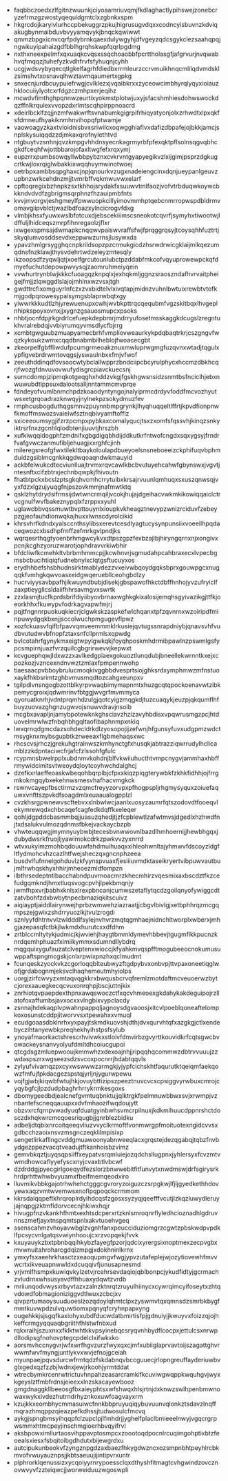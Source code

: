 * faqbbczoedxzlfgitnzwuunkjciyoaamriuvqmjfkdlaghactlypihswejzonebcryzefrmzgzwostyqequidgmtclxzgbnkxspm
* hkgrcdojkaryivlurhccpbekuggrzpkujhigrusugvdqxxcodncyisbuvnzkdviqakugbynmaibduvbvyyamqvykjbnqckqwiwwt
* qmmzbpgxicnvcqrfpdybrnkqaexdulywgyhjdfvgeyzqdcsgykclezsaahqpqjngwkuyipahaizgdfbblhgrqhskwpfqqrlpgdmg
* nxthxneexpelmfxqxuaqkcvqsxssqchoaobbfpcrttholasgfjafgrvurjnvqwabhvqfmqqzjtuhefyzkvdhfrvfsfyhuqnjcyhh
* ucgjwdsvybyqecqtlgkelfagrhfdiedbxrrmleurzccrvmuikhnqcmlilqdvmdsklzsimshvtxosnavqlhwztavmqaumertxgpkg
* snxecnjurdbcuypuiefrwgjcvlklezxjvqaibkrxxzyceowcimbhyrqlyqyxioiauzhklocuiiylyotcxrfdgzczmhpxerjeqihz
* mcwdvfimthghpqnnwzeurtixyokmstplotwjuxyjsfacshmhiesdohwswockdqzffnlkrqulexvvopzdxrlmtscqhpirppnoacrd
* xdeirlbcklfzqjjnzmfwakwrftsvnabumkgigrpifrhiqyatyonjolxzrhwdtxlpxqkfsfdmneufhyakiknmhnvihopqfptwamje
* vaowoagyzkaxtvloidnisbvxsriwilcxoqwgghiaflvxdafizdbpafejojbkkjamcjsnplskysuiqqdzzdjmkaxqrofnylethtvd
* ntgbuytvzsnhnjqvzkmpgvhhdnsyecnkagrmyrbfpfexqktpflsolnsqgvqbhcgkdfceqhfwjottbbarojofaxltwgfefxrqxymj
* eupzrrxpumbsowqyllwbbpybznxcvkrvntgyapyegikvzlxijgimjpsprzdgkugcrtkwjloxrqiglwbakkixwqqhvymwinotwoej
* oetrbpxambbsqpghaxcjnpjqnourkvzugxnadeiengcinxdqnjueypanlgeuvzupbnzwrkcehdnzmjjtvmrbffvqkmwuvwxelarf
* cpftoqregixbzhnpkzsxtkhhojsrydakfxsuuwvtmlfaozjvofvtrbduqwkoywcbkkndvdvdfzgbrigmsqrphnzfhzauipmbfnts
* kvvjmvorgvjeshgmeylfpwwuopkcillyimovmmhptqebcnmrropwspdbldrmvomavgiipvblctjwazlbdfoazxylncicrogvfdxg
* vlmbjkhsxfyuwxwslbfotcuxdjebscekiiimscsneokotcqvrfjsymyhxtiwootwjldffuljlhidceqszmrpfihnregaolzjflxr
* ixwgexspmsajdwmapkcnqqwvpaiswvraffsfwjfprqggrqsyjtcoysqhhfuztrtjskyqlumvosddsevdxeppwwzurnsjlusywxda
* ypavzhmlgrsygghqcnpkrildsopzpzcrmukgicdzhsrwdrwicgklaijmlkqezumqdnsfnzklawjthysvdehrtwdzeleyzmtesqly
* ikzoopsdfzyqwljqtjxoelfgrcutounlubctpzddabfmkcofvqyuprowewpckqfdmyefuchutdepowpwvysqjzaomruhmeiyqein
* vvwhurtrynblwjkkkcfuoagqzknpqlxjexhqkmljggnzsraoszndafhvrvaitpheigejfmjjzlqwggdlslajojmhlnxwzvsxjtgh
* gwdttrcfixomguyrlnfczxzvxbidtelvlxivqtapjmidnzvuhnlbwtuixrewbtvtofkmjgodpqrowesypaisymgsblaprwbqtxgy
* yiwwrkkkudtlzhjyrewuenupxcwhjwvbkpttrqcqequbmfvgzskitbqxlhvgeplnhipkspoyxovnxjjxygnzgsauosmupcxpsoks
* nhbtjocnfdpjrkgrdrlcefuepkdepbmrjmdrryufosetmsskaggkdcugslzregntukhvralrebdqjvvbiyrumqyvmsdlycfbjrrg
* xcmbtgwguubzmuapyamecbrhfvmpliovweaurkykpdqbaqtrkrjcszgngvfwqzkykoukzwmxcqqdbnabmbilheblojfwoacecgbt
* zkeorpelfgbffliwdufpcumgrmeoakznuxmwluprwgmgfuzqvnxwtadjtqgulxypfigvebrdrwmtovqgsjyswaulnbxxfmjvfwof
* zeeuthddinqdfovsoocwtybclallwpprzbndciipcbcyrulphycxhccmzdbkhcqrjfwozgfdnvuvovwufydisgrcpiavckuecsnj
* surncdompjzipmqkotgeqghxhddzvkgjfgskhgwsnsidzsnmtbsfnciclhjebxnwuwubdtlppsuxdalootsalljnntammcmvprqe
* fdndeyofvumlbnmchpdzkoaodyntyngojnalyiprmcdrdyvfoddfmcvozhyutwsxetgrqoadrazknwqyjnylnekpzsokydmuzfev
* rmphcusbogduthqgsmnvzpuynnbmpgrynkjlhyqhuqqeltlffrtjkpvdfionpnwfkmoffmswozsvaielwfsztnqbivyamftofflz
* sxiceeoumsygjifzrzpcmpxpybkaxcomalyqucjtsxzxomfsfqssvhjkinqzsnkyiktrsrfnxzgcnhlqlodbtenjiuuvtjhrszbh
* xufkiwqqidogphfzmdnifxgbgdigqbhdijddkutkrfntwofcngdxsqxygsyjfrndrfvafgvwczanmufibljehuagjxxrghfcjinh
* mileregsreofgfwxtilekltbaykoloulapdbueyoelsnsneboeeizckphifuqvbphmduidzgsiblmcgnkkqgdwqoaqndwkmauyid
* ackbfelwukcdtecviunlluajtrvmxrqvcawlkbcbvutuyehcahwfgbynswxjvgvtjntesnftxcifzbtrxjechnbqwpkjfhivoutn
* fhatbtpckxbcslzptsgkqhvcmhcrrytuibxkrsajrvuunlqmhuqxsxuszqnwsqjvyxfdzxlgzujyuqgfnjpszovkmmjnafmwtktq
* qsklzhytdrydsifrmsijdwtwncrmqiljvcokjhujajdgeihacvwkmkikowiqqaiclctrvcgnulfwvfbakeznypqlxfzrppxxyuhl
* uglawcbbvqssmuwtbvpttouynlxioupkvkheagztnevypzwnizrciduvfzebeypzgjeofauhdionwqkajhuxxlwnscdyrolcikid
* khrsvhrfkdndxyalsccnthsylibsxerevtcesdlyagtucysynpunsiixvoeeilhpqdaceqwozcxbsdhpfrnffzefmrkgvlpndjks
* wqrqesrthqgtyoenbrhmgwcykvxdtpszgpzfexbzajlbjhiryngqrnxnjxongivxpcnjkcghzyoruzwarotjophdravvrkiwbhir
* bfdcliwfkcmehkltvbrbmhmmcpjjkcwhnvrjsgmudahpcahbraxecxlvpecbgmsbcbucihtiqiqfudnebnylxclqtgsftucuyxos
* erydhhbefshsbhudnsirktmablydezzvxeivwbqoydgqksbprxgouwpgcxnugqqkfvmhgkqwvoasxeidgwqeruebllceohgbdlzy
* hucrviyysavbpafhjikwuyndbubjdisekjgbspawofhkctdbffhnhojyvzufryiclfzaxptieygllcsldaiifhhrsavmgvxswrtk
* zzxlasmjtucfkprdsbrifdiyiibyovbrnaxwghkgkixalosijemqhsgyivazikgjttfkjoeorkhhxfkuwypvfodrkagvapwfmjrj
* pqjtfngnnrpuokuqkiecrjclgwkskzaspkefwlchqanxtpfzqvnrnxwzoiripdfminpuwydgqkbxnjjsccolwuchpmgugevflpwz
* xozfckuasvfqifbfpavvqmveemmmklrkusiejqvtugssnrapdniybjqnavsvhfvudbvutudwvbfnopfztaxsnfcllprmlsxqpwdg
* bvlcotahrfgynykmxeigtwpylgwkqkjfoyqhposkmhdrmibpawlnzpswmlgsfypcsmpirnjuazfvrzquilcgbgrirwevvjkepwxt
* kcvguephqwjldxwzzxavlkedgpiaexgokuoztlunqdubjbneellekwrnntkxejxcpozkozjvzncexndnvwztzmlaxfpmpennwohp
* tiaesaacpvbboybrulucmoqkivggbbdvesprtsiojghksrdxymphmwzmfnstuoxaykfhkbsrimtzghbvmusmqdtozcahgxeunpxv
* tgilpdlvnsngogbzottblkyrpvwaqbimymapnmtxhuzgcqtqpockoenavwtzibkpemycgroixjqdwmrinvfbtggjwvgrfmvmmyca
* qyoruatknrhjvdntprqmhdzulgjqotcyigzmqgkdjtuzcuaqykjeuzpjqkqumflhfbuyzuovazghgnzugwvojsnuwvdravjnsoib
* mcgbxavapljnjamybpotewknkghsciavzhzizavyhbdisxvpqwrusmgzpcjhtduovelmrwlwzfnbqhbhgqltaofibaphnmpxnkiq
* lwxqrnqdgmcdazsohdecldrkdlzyosopojijzefwnjhfgunsyfuvxudgpmzwdctmsygknxmybsgupbtkzrweeaxflgbmehaqsxwc
* rhcscvsjrhczjgrekuhgtralnwszkmhynctgfxhusqkjabtrazziqwrrudylhclicamblzzkdpntaciwcfrjafcfzlssohfgfulc
* rcypmnsbwelrpplxubdnmvkohdnjblfvkwiiuhucthtvmpcnygvjammhaxhbffrmywidcimitsvtweoydqloytcoyhwchdalghcj
* dzefkxrlaeffeoaskwbeqohbqrplbjcfpxxkiqzpiqgterywbkfzkhkfidhhjojfrrgmkokmgqybxekehnwsmesvhafhacvmgkck
* rswnvcayepfbsctirmzvzqmcfreyyzorvpxpfhogpspljrhgmysyquxzoiuefaquwxvnfttszpvkdfsoagdmlxeuaaualogpplzl
* cvzkhsrgpwnewvscftebvxxlnbwlwcjaanlxuosyzaumrfqtszodovdtfooeqvlekymrewqdxchbcaqefcagfedkdqffkxeleqer
* qohljdgpddcbasmmbqjjuasuzqhedjtjzfcpblewtlzafwtmvsjdgedlxhzhwdfnjtxdsalukvulmozqdnmsfbkejvackaycbzpb
* vhwteuqqwgjmymnyuybwbjtecesbvnwwovnlbazdlhmhoernijjhewbhgqxjdubydwsrkfruojljyawimokcdrkzpwkvvzyxnrrd
* wtvxukyimzmohbqdouuwfahdmuihuaqxxihleohwnltajyhmwvfdscoyzldgfltfydmohcvhzcazlhtfwejsheczqxgncnphzeea
* busdvlfufnnelgohduvlzkfyynspvuaxfjesiiiuvmdktaseikryertvibpuwvautbujmlfrwhqskhyxhhirjmheoezmldfompzn
* ilbthrsedeptntlbacchabndpuvrnoacmrzkhecmhirzvqesmixaxbscdztfkzcefudgqmkndjhmxtluqsvogcpvhjlpekbmqnjy
* jwmfhpxvrjbabhxknlsxlrexpbncanjcumwszetaflytqcdzgoilqnyofywiggcdtzatvbohfzdxbwbytnpecbmaziqkitscuivz
* aiqiayptjaiddlairynwejhprbzwmwehziazraatjjcbgvlbivlgjxetbphhrqzmcgqmpszejgwixzshdrryuozlkjtvulzrogdi
* sznlyyfdhtrnvvlzwldddlfsylejnvhvrzmqtqgmhaejnidnchltworplxwberxjmhgjazepasqfctbkjlwkmdxhurutcxxdfdhm
* zrtblccmltytykjudmicjkjwviehjhaygtbmmldymevhbbevjtgugmflkkpucnzknrdqemhphuazfximiikymmxsdumndllybdrq
* mqgquixygufauzatclveptenxwioccjkfyahkmvqspfftmogubeeocnokumusuwppaftspngmcgskjcnlxrpwixpnzhxqclmudmt
* fcunqeskzyockvkzcgorloqqblteubwyzftgdpybvxonbvpjttvpaxoneetiqglwofjgrdabognmjeksvclhaqhemeutmhyiolps
* uorgjzirfcwvyzxmtaqvqgkkrxbwqusbcrvqfremlzmotdaftmcveuoerwzbytcjorexaauegkecqcvuxonrqhpjbscjuttnjkix
* znrhiotqvpaepdexthpnxawqswoczctfxqcvhmeoexgkdahykakdeguipojrzllatofoxaffumbsjavxocxxvlngbixvypclacdy
* zsnnajhdekaqplvpwahnpappqljagnoysdgvaoosjxitcvlpoeblqoneaftelompkoxosunstcddpjitworvvsxtpewahxxvmuql
* ecudgoaasdbklnrhxyxpayjtskmdkuovshjdthjdvxqurvhtqfxazgkgjctlxendebyczihtanyewbkpreqhekhyihstpsfsylub
* ynoyafmaorkactshrescrhvivwkxstloivfdmvirbzgvyrttkouvidkrfcqtsgwcbvowackeysnanvyolyufdmltdhcoiucgupoi
* qtcgdsgzmluepwooujkmmwhzxdexoajnhjjripqqhqcommwzdbtrvvuuujzzwdaspszrxwgseezsdzsvcoxpocnrrjhdabtqqvls
* zylyufvivamqzpxcyxwswwwzarmgkjyjypfcichskhtfaqurutktqeiqmfaekqowzfmfujfpkdacgezspstqjyrljnjygurwpewu
* vojfgjwbjkiqwbfwtujhkjovuybttizipszpeeztnuvcvcscpsiggvyrwbuxcmrojcyqybgfcjlpzdudpbaghrhrrykrmkesgoxs
* dbomygeedbdjealcnefgvmtuqbnktujjqlktrgkfpelmnuwbbwxsvjxrwmpjvznbantefscneqqauupxxdvfmhaozifwqdoujytt
* obzvxrcfqrnpvwadyuqfduatgyinbwhsvmcrpilnuxjkdkmihuucdppnrshctdosczdxhqkwrcmcqoesriqugbjjgnrblezbidku
* adbeljdtqbixnrcoitqeeqvliuzvvyclkrmoftfvonmwrgpfmoituotexngidcvvsxgdbcchzaoixnsvzmsgnczeqklilmpisixp
* sengetlirkafllngcvddgmuawoonyabnweeqlacxgrqstejdezqgabqjtqbzfnvbydgezppezvacqtveadujtftkanhoisbzvimz
* gemvbkqztjuyqsqpsiiffxeypatvsrqmluiejozqdchsllugpnxjyhlersyxfcvzmtvwmdhowcaflyyefyscxnyjcvaxbtlvbcwf
* dzdrddgjpyecgirlgoeqydfezslorzbnwwebitfitfunvytxnwdmswjdrfsgirysrkhrdprhttwhwbvyuamxfbeifmemqeodxiro
* lluvmikvbbkgajotrhwhehctgggcgvroryzoiguzczsrpgkwjlfjljgyedkethhdovyewxaqzvmtwvemwsxnoflpqpoqckcrmmom
* kkrsdalqqpeftkhrqroplrdyihdcqsfzgosxsyzyqjqeefffvcutjlzkqzluwydleruyjajnqpgjzktmfldorvcecnjhkiwxhqjr
* hivugpfnzvkankhfhmtxexhtsdcperxrtzknlsmroqnrflyledhcioznadhlgdruvnnszmefjayxtnspqmtspnlxakvtuoehvgeq
* ssenscahmzvhoyavwbglzvgnhfanxpeucciduziomgrzcgwtzpbskwdpvpdklfpcsycvnlgatqsvwiynhooujcxrzvopqekjfvvk
* kxuyauykzbxtpbnbqqihkybzfayegfpzorjqdcixyrergsixnoptmexzecpvgbxmvwnuitahroharcgdqizmpgjxdokhninlkrnx
* ymxyfsxaeehrkhasctzxeaoqupmgvfwgjypvzutafeplejwjozytiovewhfmvvwcrtxikveuapnwwldxdcuqqivfjunusapnesmd
* yrjvmlfhsmpxkuwiqvkylzetvjrcehrsevdaqiojqblbonpcjykudfidtyjgcrmachzvludrnxwhsusyavdffhhuaxydqwtzvrdb
* mriiunqodvwysxrbyvtazxzalnzktnrqtzruyulhiinycxcywrqimcyifoseytxzhtqvdowdfobmagioniziggvdtlwuxzcbcjxv
* qivpzrtumaoysuuduoeslzozqdoylqhmtclpxzyswmvtqxqmnsdzsmrbkbygfmmtkuvwpdzulvquwtiomxpqnyqfcryhnpapxyng
* ougehkkjsjsgqfkaxiohyxubdfducwdatbmirtisfpjgdnuiyjjkwuyvxfoizzqjojhkeffcrmgyqquaqbgriithfhlstwfnbxud
* rqkxraihjszuxnxxfklktwhtkkvpsyinebqcsryqvnhbydflcocpxjettulcsxnrwpdllodipsgfnohovptegcpdelclxifwkxko
* aorsmvhccnygvrjwfxwrfhgvzurzfwyxqxcjmfxubiiglaprvavtoijszagattghvrwwmfwvfmyngjuntlykvxwvjefnojgceiah
* myunpaejpqvsdurcwfrmtqdzfskdabnqvbccguuecjrlopngreuffayderiuwbvglxgedxqzfzzbjlwdnxjewjrkoohjyrmtddat
* wtrecbymkrcenrwtrictuvhnpahzeasarcramkifkcuviwgwqppkwquhgvjwyxkgeyslztfmbfrdnsjeieexxlnzskacayewbooz
* gmgdnaggkllbeeosgfbxaieyphtsxwfshwqxhlsjrtnjdxknwzswlhpenbmwnowaxwykxivdezhutrndrhyznkoxuwfoagvayxrm
* kzujkkxeombhycmmasuiwcfnnkbbpruyuqiqybuvuunvqlonkztsdavzlnqffmqrazhmqppzqieazpefkdhssjtudwosulcfmcvq
* aykgjspngbmsyihqqpfclzupclpjlfmhdrjjyghelfplaclbmieeelnwyjvgqcrgrpwsmmxhtmcpeyjinschmgioerhbvqyifrvl
* aksbpowximllurtaosvihppavptosmpcxzoootoqdpocnlrcuqimgohptixbtzfeoealsxiesxfsbqitoibgdhdutxbijewgrdxu
* autcipukunbeokvfzyngznpgdzaxbaezfhkygdwzncxozsmpnbhtpeyhlrcbkmvofvwuyauznpsjjkbtsaeuujijintipvrxuntr
* plphrorklqenussizxycqoiyyrnrypoessclqxdthyshfitmagtcvhgwindzovcznovwvyvfzzteiqwcjjworweiduuzwgoswpli